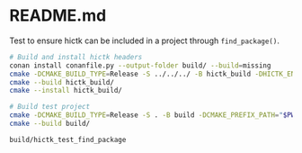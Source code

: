<!--
Copyright (C) 2024 Roberto Rossini <roberros@uio.no>

SPDX-License-Identifier: MIT
-->

# README.md

Test to ensure hictk can be included in a project through `find_package()`.

```bash
# Build and install hictk headers
conan install conanfile.py --output-folder build/ --build=missing
cmake -DCMAKE_BUILD_TYPE=Release -S ../../../ -B hictk_build -DHICTK_ENABLE_TESTING=OFF -DHICTK_BUILD_TOOLS=OFF -DCMAKE_PREFIX_PATH="$PWD/build" -DCMAKE_INSTALL_PREFIX=hictk_install
cmake --build hictk_build/
cmake --install hictk_build/

# Build test project
cmake -DCMAKE_BUILD_TYPE=Release -S . -B build -DCMAKE_PREFIX_PATH="$PWD/build;$PWD/hictk_install/lib/cmake/hictk/"
cmake --build build/

build/hictk_test_find_package
```
